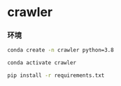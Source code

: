 # crawler

### 环境

```sh
conda create -n crawler python=3.8

conda activate crawler

pip install -r requirements.txt
```

### 
